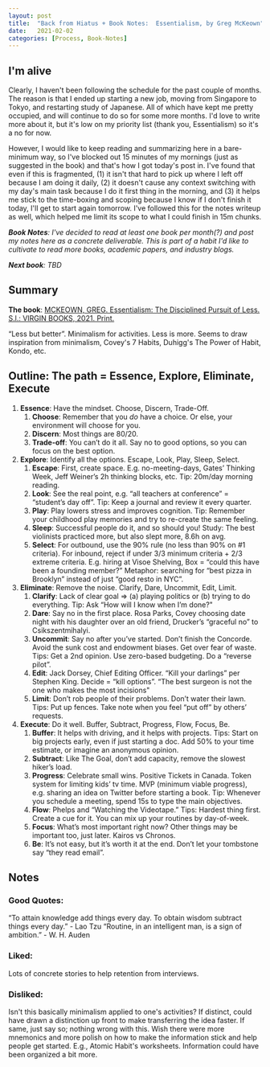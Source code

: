 ```yaml
---
layout: post
title:  "Back from Hiatus + Book Notes:  Essentialism, by Greg McKeown"
date:   2021-02-02
categories: [Process, Book-Notes]
---
```


## I'm alive
Clearly, I haven't been following the schedule for the past couple of months.  The reason is that I ended up starting a new job, moving from Singapore to Tokyo, and restarting study of Japanese.  All of which have kept me pretty occupied, and will continue to do so for some more months. I'd love to write more about it, but it's low on my priority list (thank you, Essentialism) so it's a no for now.

However, I would like to keep reading and summarizing here in a bare-minimum way, so I've blocked out 15 minutes of my mornings (just as suggested in the book) and that's how I got today's post in.  I've found that even if this is fragmented, (1) it isn't that hard to pick up where I left off because I am doing it daily, (2) it doesn't cause any context switching with my day's main task because I do it first thing in the morning, and (3) it helps me stick to the time-boxing and scoping because I know if I don't finish it today, I'll get to start again tomorrow.  I've followed this for the notes writeup as well, which helped me limit its scope to what I could finish in 15m chunks.

***Book Notes**:  I've decided to read at least one book per month(?) and post my notes here as a concrete deliverable.  This is part of a habit I'd like to cultivate to read more books, academic papers, and industry blogs.*

***Next book**: TBD*

## Summary
**The book**:  [MCKEOWN, GREG. Essentialism: The Disciplined Pursuit of Less. S.l.: VIRGIN BOOKS, 2021. Print.
](https://www.amazon.com/dp/B00G1J1D28/)

“Less but better”.  Minimalism for activities.  Less is more.  Seems to draw inspiration from minimalism, Covey's 7 Habits, Duhigg's The Power of Habit, Kondo, etc. 


## Outline:  The path = Essence, Explore, Eliminate, Execute
1. **Essence**:  Have the mindset.  Choose, Discern, Trade-Off.
    1. **Choose**:  Remember that you *do* have a choice.  Or else, your environment will choose for you.
    2. **Discern**:  Most things are 80/20.
    3. **Trade-off**:  You can’t do it all.  Say no to good options, so you can focus on the best option.
2. **Explore**:  Identify all the options.   Escape, Look, Play, Sleep, Select.
    1. **Escape**:  First, create space.  E.g. no-meeting-days, Gates’ Thinking Week, Jeff Weiner’s 2h thinking blocks, etc.  Tip: 20m/day morning reading.
    2. **Look**:  See the real point, e.g. “all teachers at conference” = “student’s day off”.  Tip: Keep a journal and review it every quarter.
    3. **Play**:  Play lowers stress and improves cognition.  Tip: Remember your childhood play memories and try to re-create the same feeling.
    4. **Sleep**:  Successful people do it, and so should you!  Study: The best violinists practiced more, but also slept more, 8.6h on avg.  
    5. **Select**:  For outbound, use the 90% rule (no less than 90% on #1 criteria).  For inbound, reject if under 3/3 minimum criteria + 2/3 extreme criteria.  E.g. hiring at Visoe Shelving, Box = “could this have been a founding member?”  Metaphor: searching for “best pizza in Brooklyn” instead of just “good resto in NYC”.
3. **Eliminate**:  Remove the noise.   Clarify, Dare, Uncommit, Edit, Limit.
    1. **Clarify**:  Lack of clear goal => (a) playing politics or (b) trying to do everything.  Tip:  Ask “How will I know when I’m done?"
    2. **Dare**:  Say no in the first place.  Rosa Parks, Covey choosing date night with his daughter over an old friend, Drucker’s “graceful no” to Csikszentmihalyi.
    3. **Uncommit**:  Say no after you’ve started.  Don’t finish the Concorde.  Avoid the sunk cost and endowment biases.  Get over fear of waste.  Tips:  Get a 2nd opinion.  Use zero-based budgeting.  Do a “reverse pilot”.
    4. **Edit**:  Jack Dorsey, Chief Editing Officer.  “Kill your darlings” per Stephen King.  Decide = “kill options”.  “The best surgeon is not the one who makes the most incisions"
    5. **Limit**:  Don’t rob people of their problems.  Don’t water their lawn.  Tips:  Put up fences.  Take note when you feel “put off” by others’ requests.
4. **Execute**:  Do it well.  Buffer, Subtract, Progress, Flow, Focus, Be.
    1. **Buffer**:  It helps with driving, and it helps with projects.  Tips:  Start on big projects early, even if just starting a doc.  Add 50% to your time estimate, or imagine an anonymous opinion.
    2. **Subtract**:  Like The Goal, don’t add capacity, remove the slowest hiker’s load.
    3. **Progress**:  Celebrate small wins.  Positive Tickets in Canada.  Token system for limiting kids’ tv time.  MVP (minimum viable progress), e.g. sharing an idea on Twitter before starting a book.  Tip:  Whenever you schedule a meeting, spend 15s to type the main objectives.
    4. **Flow**:  Phelps and “Watching the Videotape.”  Tips:  Hardest thing first.  Create a cue for it.  You can mix up your routines by day-of-week.
    5. **Focus**:  What’s most important right now?  Other things may be important too, just later.  Kairos vs Chronos.
    6. **Be**:  It’s not easy, but it’s worth it at the end.  Don’t let your tombstone say “they read email”.

## Notes
### Good Quotes:
“To attain knowledge add things every day.  To obtain wisdom subtract things every day.” - Lao Tzu
“Routine, in an intelligent man, is a sign of ambition.”  - W. H. Auden

### Liked:
Lots of concrete stories to help retention from interviews.  

### Disliked:
Isn't this basically minimalism applied to one's activities?  If distinct, could have drawn a distinction up front to make transferring the idea faster.  If same, just say so; nothing wrong with this.
Wish there were more mnemonics and more polish on how to make the information stick and help people get started.  E.g., Atomic Habit's worksheets.  Information could have been organized a bit more.